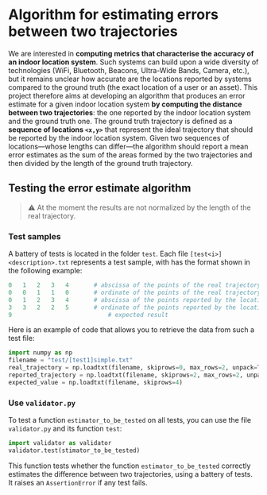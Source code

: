 # Algorithm for estimating errors between two trajectories

We are interested in **computing metrics that characterise the accuracy of an indoor location system**. Such systems can build upon a wide diversity of technologies (WiFi, Bluetooth, Beacons, Ultra-Wide Bands, Camera, etc.), but it remains unclear how accurate are the locations reported by systems compared to the ground truth (the exact location of a user or an asset). This project therefore aims at developing an algorithm that produces an error estimate for a given indoor location system **by computing the distance between two trajectories**: the one reported by the indoor location system and the ground truth one. The ground truth trajectory is defined as a **sequence of locations `<x,y>`** that represent the ideal trajectory that should be reported by the indoor location system. Given two sequences of locations—whose lengths can differ—the algorithm should report a mean error estimates as the sum of the areas formed by the two trajectories and then divided by the length of the ground truth trajectory.


## Testing the error estimate algorithm
> :warning: At the moment the results are not normalized by the length of the real trajectory.
### Test samples
A battery of tests is located in the folder `test`. Each file  `[test<i>]<description>.txt` represents a test sample, with has the format shown in the following example:
```python
0	1	2	3	4		# abscissa of the points of the real trajectory
0	0	1	1	0		# ordinate of the points of the real trajectory
0	1	2	3	4		# abscissa of the points reported by the location system
3	3	2	2	5		# ordinate of the points reported by the location system
9							# expected result
```

Here is an example of code that allows you to retrieve the data from such a test file:
```python
import numpy as np
filename = "test/[test1]simple.txt"
real_trajectory = np.loadtxt(filename, skiprows=0, max_rows=2, unpack=True)
reported_trajectory = np.loadtxt(filename, skiprows=2, max_rows=2, unpack=True)
expected_value = np.loadtxt(filename, skiprows=4)
```

### Use `validator.py`
To test a function `estimator_to_be_tested` on all tests, you can use the file `validator.py` and its function `test`:
```python
import validator as validator
validator.test(stimator_to_be_tested)
```

This function tests whether the function `estimator_to_be_tested` correctly estimates the difference between two trajectories, using a battery of tests. It raises an `AssertionError` if any test fails.